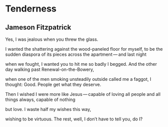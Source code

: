 # Tenderness
## Jameson Fitzpatrick
Yes, I was jealous when you threw the glass.

I wanted the shattering against the wood-paneled floor for myself,
to be the sudden diaspora of its pieces across the apartment — and last night

when we fought, I wanted you to hit me so badly I begged.
And the other day walking past Renewal-on-the-Bowery,

when one of the men smoking unsteadily outside
called me a faggot, I thought: Good. People get what they deserve.

Then I wished I were more like Jesus — capable of loving
all people and all things always, capable of nothing

but love. I waste half my wishes this way,

wishing to be virtuous. The rest, well,
I don’t have to tell you, do I?